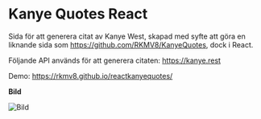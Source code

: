 # Kanye Quotes React

Sida för att generera citat av Kanye West, skapad med syfte att göra en liknande sida som https://github.com/RKMV8/KanyeQuotes, dock i React.

Följande API används för att generera citaten: https://kanye.rest

Demo: https://rkmv8.github.io/reactkanyequotes/

**Bild**

![Bild](https://i.imgur.com/dlZlIk5.png)

